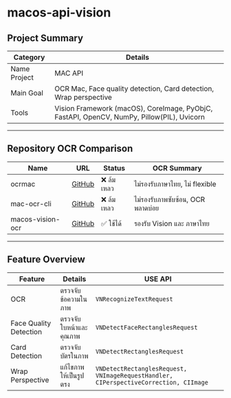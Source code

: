 # macos-api-vision

## Project Summary

| Category           | Details                                                                                     |
|--------------------|---------------------------------------------------------------------------------------------|
| Name Project       | MAC API                                                                                     |
| Main Goal          | OCR Mac, Face quality detection, Card detection, Wrap perspective                           |
| Tools              | Vision Framework (macOS), CoreImage, PyObjC, FastAPI, OpenCV, NumPy, Pillow(PIL), Uvicorn |

---

## Repository OCR Comparison

| Name                | URL                                                             | Status     | OCR Summary                                      |
|---------------------|------------------------------------------------------------------|------------|--------------------------------------------------|
| ocrmac              | [GitHub](https://github.com/straussmaximilian/ocrmac)           | ❌ ล้มเหลว | ไม่รองรับภาษาไทย, ไม่ flexible                  |
| mac-ocr-cli         | [GitHub](https://github.com/dielect/mac-ocr-cli)                | ❌ ล้มเหลว | ไม่รองรับภาพซับซ้อน, OCR พลาดบ่อย              |
| macos-vision-ocr    | [GitHub](https://github.com/bytefer/macos-vision-ocr)           | ✅ ใช้ได้  | รองรับ Vision และ ภาษาไทย                       |

---

## Feature Overview

| Feature                 | Details                          | USE API                                                                 |
|-------------------------|----------------------------------|-------------------------------------------------------------------------|
| OCR                    | ตรวจจับข้อความในภาพ             | `VNRecognizeTextRequest`                                                |
| Face Quality Detection | ตรวจจับใบหน้าและคุณภาพ          | `VNDetectFaceRectanglesRequest`                                        |
| Card Detection         | ตรวจจับบัตรในภาพ                 | `VNDetectRectanglesRequest`                                            |
| Wrap Perspective | แก้ไขภาพให้เป็นรูปตรง           | `VNDetectRectanglesRequest, VNImageRequestHandler, CIPerspectiveCorrection, CIImage` |

